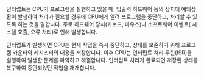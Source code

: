 인터럽트는 CPU가 프로그램을 실행하고 있을 때, 입출력 하드웨어 등의 장치에 예외상황이 발생하여 처리가 필요할 경우에 CPU에게 알려 프로그램을 중단하고, 처리할 수 있도록 하는 것을 말합니다.
주로 하드웨어 장치(키보드, 마우스)나 소프트웨어 이벤트( 시스템 호출, 오류 처리)로 인해 발생합니다.

인터럽트가 발생하면 CPU는 현재 작업을 즉시 중단하고, 상태를 보존하기 위해 프로그램 카운터와 레지스터의 내용을 저장합니다. 이후 CPU는 인터럽트 처리 루틴(ISR)을 실행하여 발생한 문제를 파악하고 해결합니다. 인터럽트 처리가 완료되면 저장된 상태를 복구하여 중단되었던 작업을 재개합니다.
